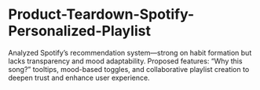# Product-Teardown-Spotify-Personalized-Playlist
Analyzed Spotify’s recommendation system—strong on habit formation but lacks transparency and mood adaptability. Proposed features: “Why this song?” tooltips, mood-based toggles, and collaborative playlist creation to deepen trust and enhance user experience.
